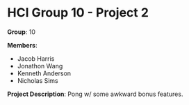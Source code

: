 # HCI Group 10 - Project 2

__Group__: 10

__Members__:

- Jacob Harris
- Jonathon Wang
- Kenneth Anderson
- Nicholas Sims

__Project Description__: Pong w/ some awkward bonus features.
